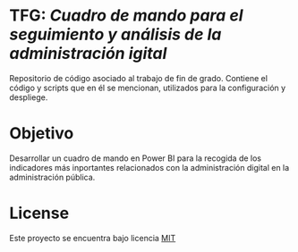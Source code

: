 # TFG: *Cuadro de mando para el seguimiento y análisis de la administración igital*
Repositorio de código asociado al trabajo de fin de grado. Contiene el código y scripts que en él se mencionan, utilizados para la configuración y despliege.

# Objetivo
Desarrollar un cuadro de mando en Power BI para la recogida de los indicadores más inportantes relacionados con la administración digital en la administración pública.

# License
Este proyecto se encuentra bajo licencia [MIT](https://opensource.org/license/mit/)
